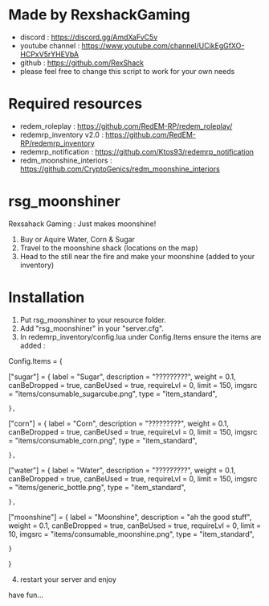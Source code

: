 # Made by RexshackGaming
- discord : https://discord.gg/AmdXaFvC5v
- youtube channel : https://www.youtube.com/channel/UCikEgGfXO-HCPxV5rYHEVbA
- github : https://github.com/RexShack
- please feel free to change this script to work for your own needs

# Required resources
- redem_roleplay : https://github.com/RedEM-RP/redem_roleplay/
- redemrp_inventory v2.0 : https://github.com/RedEM-RP/redemrp_inventory
- redemrp_notification : https://github.com/Ktos93/redemrp_notification
- redm_moonshine_interiors : https://github.com/CryptoGenics/redm_moonshine_interiors

# rsg_moonshiner
Rexsahack Gaming : Just makes moonshine!
1. Buy or Aquire Water, Corn & Sugar
2. Travel to the moonshine shack (locations on the map)
3. Head to the still near the fire and make your moonshine (added to your inventory)

# Installation
1. Put rsg_moonshiner to your resource folder.
2. Add "rsg_moonshiner" in your "server.cfg".
3. In redemrp_inventory/config.lua under Config.Items ensure the items are added :

Config.Items = {

["sugar"] =
    {
        label = "Sugar",
        description = "?????????",
        weight = 0.1,
        canBeDropped = true,
        canBeUsed = true,
        requireLvl = 0,
        limit = 150,
        imgsrc = "items/consumable_sugarcube.png",
        type = "item_standard",

    },

["corn"] =
    {
        label = "Corn",
        description = "?????????",
        weight = 0.1,
        canBeDropped = true,
        canBeUsed = true,
        requireLvl = 0,
        limit = 150,
        imgsrc = "items/consumable_corn.png",
        type = "item_standard",

    },
	
["water"] =
    {
        label = "Water",
        description = "?????????",
        weight = 0.1,
        canBeDropped = true,
        canBeUsed = true,
        requireLvl = 0,
        limit = 150,
        imgsrc = "items/generic_bottle.png",
        type = "item_standard",

    },
	
["moonshine"] =
    {
        label = "Moonshine",
        description = "ah the good stuff",
        weight = 0.1,
        canBeDropped = true,
        canBeUsed = true,
        requireLvl = 0,
        limit = 10,
        imgsrc = "items/consumable_moonshine.png",
        type = "item_standard",

    }

}

4. restart your server and enjoy

have fun...